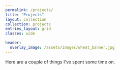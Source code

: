 ```yaml
---
permalink: /projects/
title: "Projects"
layout: collection
collection: projects
entries_layout: grid
classes: wide

header:
  overlay_image: /assets/images/wheat_banner.jpg
---
```


Here are a couple of things I've spent some time on.

<!--
Still to write up:
LiveWell
Adaptive Therapy Simulations
NCI project
SmartBin??
Pango/Medmal???
-->